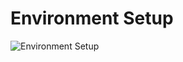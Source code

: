 # Environment Setup

![Environment Setup](https://sennalabs.s3.ap-southeast-1.amazonaws.com/Screenshot+2566-06-13+at+17.29.28.png)
